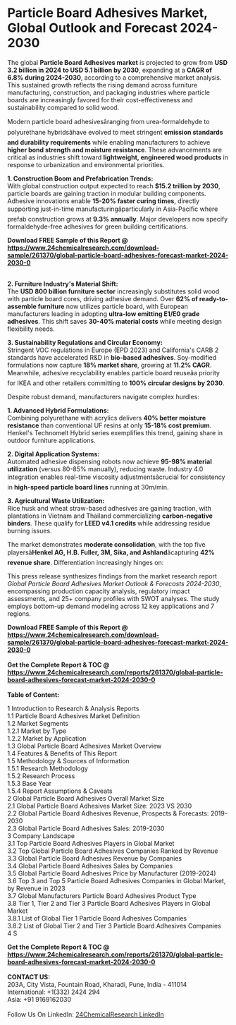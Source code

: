<h1>Particle Board Adhesives Market, Global Outlook and Forecast 2024-2030</h1><p>The global <strong>Particle Board Adhesives market</strong> is projected to grow from <strong>USD 3.2 billion in 2024 to USD 5.1 billion by 2030</strong>, expanding at a <strong>CAGR of 6.8% during 2024-2030</strong>, according to a comprehensive market analysis. This sustained growth reflects the rising demand across furniture manufacturing, construction, and packaging industries where particle boards are increasingly favored for their cost-effectiveness and sustainability compared to solid wood.</p><p>Modern particle board adhesivesâranging from urea-formaldehyde to polyurethane hybridsâhave evolved to meet stringent <strong>emission standards and durability requirements</strong> while enabling manufacturers to achieve <strong>higher bond strength and moisture resistance</strong>. These advancements are critical as industries shift toward <strong>lightweight, engineered wood products</strong> in response to urbanization and environmental priorities.</p><p><strong>1. Construction Boom and Prefabrication Trends:</strong><br>
With global construction output expected to reach <strong>$15.2 trillion by 2030</strong>, particle boards are gaining traction in modular building components. Adhesive innovations enable <strong>15-20% faster curing times</strong>, directly supporting just-in-time manufacturingâparticularly in Asia-Pacific where prefab construction grows at <strong>9.3% annually</strong>. Major developers now specify formaldehyde-free adhesives for green building certifications.</p><div><b>Download FREE Sample of this Report @ 
            <a href="https://www.24chemicalresearch.com/download-sample/261370/global-particle-board-adhesives-forecast-market-2024-2030-0">
            https://www.24chemicalresearch.com/download-sample/261370/global-particle-board-adhesives-forecast-market-2024-2030-0</a></b></div><br><p><strong>2. Furniture Industry's Material Shift:</strong><br>
The <strong>USD 800 billion furniture sector</strong> increasingly substitutes solid wood with particle board cores, driving adhesive demand. Over <strong>62% of ready-to-assemble furniture</strong> now utilizes particle board, with European manufacturers leading in adopting <strong>ultra-low emitting E1/E0 grade adhesives</strong>. This shift saves <strong>30-40% material costs</strong> while meeting design flexibility needs.</p><p><strong>3. Sustainability Regulations and Circular Economy:</strong><br>
Stringent VOC regulations in Europe (EPD 2023) and California's CARB 2 standards have accelerated R&amp;D in <strong>bio-based adhesives</strong>. Soy-modified formulations now capture <strong>18% market share</strong>, growing at <strong>11.2% CAGR</strong>. Meanwhile, adhesive recyclability enables particle board reuseâa priority for IKEA and other retailers committing to <strong>100% circular designs by 2030</strong>.</p><p>Despite robust demand, manufacturers navigate complex hurdles:</p><p><strong>1. Advanced Hybrid Formulations:</strong><br>
Combining polyurethane with acrylics delivers <strong>40% better moisture resistance</strong> than conventional UF resins at only <strong>15-18% cost premium</strong>. Henkel's Technomelt Hybrid series exemplifies this trend, gaining share in outdoor furniture applications.</p><p><strong>2. Digital Application Systems:</strong><br>
Automated adhesive dispensing robots now achieve <strong>95-98% material utilization</strong> (versus 80-85% manually), reducing waste. Industry 4.0 integration enables real-time viscosity adjustmentsâcrucial for consistency in <strong>high-speed particle board lines</strong> running at 30m/min.</p><p><strong>3. Agricultural Waste Utilization:</strong><br>
Rice husk and wheat straw-based adhesives are gaining traction, with plantations in Vietnam and Thailand commercializing <strong>carbon-negative binders</strong>. These qualify for <strong>LEED v4.1 credits</strong> while addressing residue burning issues.</p><p>The market demonstrates <strong>moderate consolidation</strong>, with the top five playersâ<strong>Henkel AG, H.B. Fuller, 3M, Sika, and Ashland</strong>âcapturing <strong>42% revenue share</strong>. Differentiation increasingly hinges on:</p><p>This press release synthesizes findings from the market research report <em>Global Particle Board Adhesives Market Outlook &amp; Forecasts 2024-2030</em>, encompassing production capacity analysis, regulatory impact assessments, and 25+ company profiles with SWOT analyses. The study employs bottom-up demand modeling across 12 key applications and 7 regions.</p><div><b>Download FREE Sample of this Report @ 
            <a href="https://www.24chemicalresearch.com/download-sample/261370/global-particle-board-adhesives-forecast-market-2024-2030-0">
            https://www.24chemicalresearch.com/download-sample/261370/global-particle-board-adhesives-forecast-market-2024-2030-0</a></b></div><br><div><b>Get the Complete Report & TOC @ 
            <a href="https://www.24chemicalresearch.com/reports/261370/global-particle-board-adhesives-forecast-market-2024-2030-0">
            https://www.24chemicalresearch.com/reports/261370/global-particle-board-adhesives-forecast-market-2024-2030-0</a></b></div><br>
            <b>Table of Content:</b><p>1 Introduction to Research & Analysis Reports<br />
    1.1 Particle Board Adhesives Market Definition<br />
    1.2 Market Segments<br />
        1.2.1 Market by Type<br />
        1.2.2 Market by Application<br />
    1.3 Global Particle Board Adhesives Market Overview<br />
    1.4 Features & Benefits of This Report<br />
    1.5 Methodology & Sources of Information<br />
        1.5.1 Research Methodology<br />
        1.5.2 Research Process<br />
        1.5.3 Base Year<br />
        1.5.4 Report Assumptions & Caveats<br />
2 Global Particle Board Adhesives Overall Market Size<br />
    2.1 Global Particle Board Adhesives Market Size: 2023 VS 2030<br />
    2.2 Global Particle Board Adhesives Revenue, Prospects & Forecasts: 2019-2030<br />
    2.3 Global Particle Board Adhesives Sales: 2019-2030<br />
3 Company Landscape<br />
    3.1 Top Particle Board Adhesives Players in Global Market<br />
    3.2 Top Global Particle Board Adhesives Companies Ranked by Revenue<br />
    3.3 Global Particle Board Adhesives Revenue by Companies<br />
    3.4 Global Particle Board Adhesives Sales by Companies<br />
    3.5 Global Particle Board Adhesives Price by Manufacturer (2019-2024)<br />
    3.6 Top 3 and Top 5 Particle Board Adhesives Companies in Global Market, by Revenue in 2023<br />
    3.7 Global Manufacturers Particle Board Adhesives Product Type<br />
    3.8 Tier 1, Tier 2 and Tier 3 Particle Board Adhesives Players in Global Market<br />
        3.8.1 List of Global Tier 1 Particle Board Adhesives Companies<br />
        3.8.2 List of Global Tier 2 and Tier 3 Particle Board Adhesives Companies<br />
4 S</p><div><b>Get the Complete Report & TOC @ 
            <a href="https://www.24chemicalresearch.com/reports/261370/global-particle-board-adhesives-forecast-market-2024-2030-0">
            https://www.24chemicalresearch.com/reports/261370/global-particle-board-adhesives-forecast-market-2024-2030-0</a></b></div><br><b>CONTACT US:</b><br>
            203A, City Vista, Fountain Road, Kharadi, Pune, India - 411014<br>
            International: +1(332) 2424 294<br>
            Asia: +91 9169162030 <br><br>
            Follow Us On LinkedIn: <a href="https://www.linkedin.com/company/24chemicalresearch/">24ChemicalResearch LinkedIn</a>